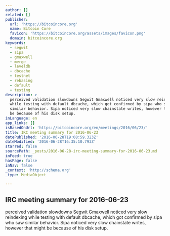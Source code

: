 ```yaml
---
author: []
related: []
publisher:
  url: 'https://bitcoincore.org'
  name: Bitcoin Core
  favicon: 'https://bitcoincore.org/assets/images/favicon.png'
  domain: bitcoincore.org
keywords:
  - segwit
  - sipa
  - gmaxwell
  - merge
  - leveldb
  - dbcache
  - testnet
  - rebasing
  - default
  - testing
description: >-
  perceived validation slowdowns Segwit Gmaxwell noticed very slow reindexing
  while testing with default dbcache, which got confirmed by sipa who saw
  similar behavior. Sipa noticed very slow chainstate writes, however that might
  be because of his disk setup.
inLanguage: en
app_links: []
isBasedOnUrl: 'https://bitcoincore.org/en/meetings/2016/06/23/'
title: IRC meeting summary for 2016-06-23
datePublished: '2016-06-28T19:08:59.323Z'
dateModified: '2016-06-28T16:35:10.793Z'
starred: false
sourcePath: _posts/2016-06-28-irc-meeting-summary-for-2016-06-23.md
inFeed: true
hasPage: false
inNav: false
_context: 'http://schema.org'
_type: MediaObject

---
```

<article style=""><h1>IRC meeting summary for 2016-06-23</h1><p>perceived validation slowdowns Segwit Gmaxwell noticed very slow reindexing while testing with default dbcache, which got confirmed by sipa who saw similar behavior. Sipa noticed very slow chainstate writes, however that might be because of his disk setup.</p></article>